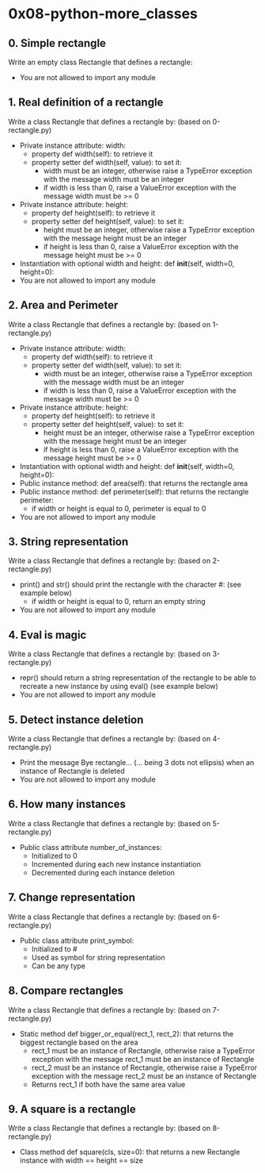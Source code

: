 # 0x08-python-more_classes

## 0. Simple rectangle
Write an empty class Rectangle that defines a rectangle:

* You are not allowed to import any module

## 1. Real definition of a rectangle
Write a class Rectangle that defines a rectangle by: (based on 0-rectangle.py)

* Private instance attribute: width:
    * property def width(self): to retrieve it
    * property setter def width(self, value): to set it:
        * width must be an integer, otherwise raise a TypeError exception with the message width must be an integer
        * if width is less than 0, raise a ValueError exception with the message width must be >= 0
* Private instance attribute: height:
    * property def height(self): to retrieve it
    * property setter def height(self, value): to set it:
        * height must be an integer, otherwise raise a TypeError exception with the message height must be an integer
        * if height is less than 0, raise a ValueError exception with the message height must be >= 0
* Instantiation with optional width and height: def __init__(self, width=0, height=0):
* You are not allowed to import any module

## 2. Area and Perimeter
Write a class Rectangle that defines a rectangle by: (based on 1-rectangle.py)

* Private instance attribute: width:
    * property def width(self): to retrieve it
    * property setter def width(self, value): to set it:
        * width must be an integer, otherwise raise a TypeError exception with the message width must be an integer
        * if width is less than 0, raise a ValueError exception with the message width must be >= 0
* Private instance attribute: height:
    * property def height(self): to retrieve it
    * property setter def height(self, value): to set it:
        * height must be an integer, otherwise raise a TypeError exception with the message height must be an integer
        * if height is less than 0, raise a ValueError exception with the message height must be >= 0
* Instantiation with optional width and height: def __init__(self, width=0, height=0):
* Public instance method: def area(self): that returns the rectangle area
* Public instance method: def perimeter(self): that returns the rectangle perimeter:
    * if width or height is equal to 0, perimeter is equal to 0
* You are not allowed to import any module

## 3. String representation
Write a class Rectangle that defines a rectangle by: (based on 2-rectangle.py)

* print() and str() should print the rectangle with the character #: (see example below)
    * if width or height is equal to 0, return an empty string
* You are not allowed to import any module

## 4. Eval is magic
Write a class Rectangle that defines a rectangle by: (based on 3-rectangle.py)

* repr() should return a string representation of the rectangle to be able to recreate a new instance by using eval() (see example below)
* You are not allowed to import any module

## 5. Detect instance deletion
Write a class Rectangle that defines a rectangle by: (based on 4-rectangle.py)

* Print the message Bye rectangle... (... being 3 dots not ellipsis) when an instance of Rectangle is deleted
* You are not allowed to import any module

## 6. How many instances
Write a class Rectangle that defines a rectangle by: (based on 5-rectangle.py)

* Public class attribute number_of_instances:
    * Initialized to 0
    * Incremented during each new instance instantiation
    * Decremented during each instance deletion

## 7. Change representation
Write a class Rectangle that defines a rectangle by: (based on 6-rectangle.py)

* Public class attribute print_symbol:
    * Initialized to #
    * Used as symbol for string representation
    * Can be any type

## 8. Compare rectangles
Write a class Rectangle that defines a rectangle by: (based on 7-rectangle.py)

* Static method def bigger_or_equal(rect_1, rect_2): that returns the biggest rectangle based on the area
    * rect_1 must be an instance of Rectangle, otherwise raise a TypeError exception with the message rect_1 must be an instance of Rectangle
    * rect_2 must be an instance of Rectangle, otherwise raise a TypeError exception with the message rect_2 must be an instance of Rectangle
    * Returns rect_1 if both have the same area value

## 9. A square is a rectangle
Write a class Rectangle that defines a rectangle by: (based on 8-rectangle.py)

* Class method def square(cls, size=0): that returns a new Rectangle instance with width == height == size